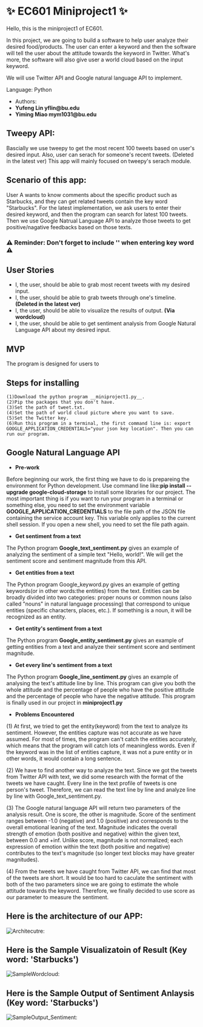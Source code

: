 # :sparkles: EC601 Miniproject1 :sparkles:

Hello, this is the miniproject1 of EC601.

In this project, we are going to build a software to help user analyze their desired food/products. The user can enter a keyword and then the software will tell the user about the attitude towards the keyword in Twitter. What's more, the software will also give user a world cloud based on the input keyword.

We will use Twitter API and Google natural language API to implement.

Language: Python

- Authors:
- __Yufeng Lin     yflin@bu.edu__
- __Yiming Miao    mym1031@bu.edu__

## Tweepy API:
Bascially we use tweepy to get the most recent 100 tweets based on user's desired input.
Also, user can serach for someone's recent tweets. (Deleted in the latest ver)
This app will mainly focused on tweepy's serach module.

## Scenario of this app:
User A wants to know comments about the specific product such as Starbucks, and they can get related tweets contain the key word "Starbucks". For the latest implementation, we ask users to enter their desired keyword, and then the program can search for latest 100 tweets. Then we use Google Natrual Language API to analyze those tweets to get positive/nagative feedbacks based on those texts. 
### :warning: Reminder: Don't forget to include '' when entering key word :warning:
## User Stories
- I, the user, should be able to grab most recent tweets with my desired input.
- I, the user, should be able to grab tweets through one's timeline. __(Deleted in the latest ver)__
- I, the user, should be able to visualize the results of output. __(Via wordcloud)__
- I, the user, should be able to get sentiment analysis from Google Natural Language API about my desired input.

## MVP

The program is designed for users to 
## Steps for installing

    (1)Download the python program __miniproject1.py__.
    (2)Pip the packages that you don't have.
    (3)Set the path of tweet.txt.
    (4)Set the path of world cloud picture where you want to save.
    (5)Set the Twitter key.
    (6)Run this program in a terminal, the first command line is: export GOOGLE_APPLICATION_CREDENTIALS="your json key location". Then you can run our program.

## Google Natural Language API

- __Pre-work__

 Before beginning our work, the first thing we have to do is prepareing the environment for Python development. Use command line like:__pip install --upgrade google-cloud-storage__ to install some libraries for our project. The most important thing is if you want to run your program in a terminal or something else, you need to set the environment variable __GOOGLE_APPLICATION_CREDENTIALS__ to the file path of the JSON file containing the service account key. This variable only applies to the current shell session. If you open a new shell, you need to set the file path again.
 
- __Get sentiment from a text__
 
 The Python program __Google_text_sentiment.py__ gives an example of analyzing the sentiment of a simple text "Hello, world!". We will get the sentiment score and sentiment magnitude from this API.

- __Get entities from a text__

 The Python program Google_keyword.py gives an example of getting keywords(or in other words:the entities) from the text. Entities can be broadly divided into two categories: proper nouns or common nouns (also called "nouns" in natural language processing) that correspond to unique entities (specific characters, places, etc.). If something is a noun, it will be recognized as an entity.
 
- __Get entity's sentiment from a text__

 The Python program __Google_entity_sentiment.py__ gives an example of getting entities from a text and analyze their sentiment score and sentiment magnitude.
 
- __Get every line's sentiment from a text__

 The Python program __Google_line_sentiment.py__ gives an example of analysing the text's attitude line by line. This program can give you both the whole attitude and the percentage of people who have the positive attitude and the percentage of people who have the negative attitude. This program is finally used in our project in __miniproject1.py__
 
- __Problems Encountered__

 (1) At first, we tried to get the entity(keyword) from the text to analyze its sentiment. However, the entities capture was not accurate as we have assumed. For most of times, the program can't catch the entities accurately, which means that the program will catch lots of meaningless words. Even if the keyword was in the list of entities capture, it was not a pure entity or in other words, it would contain a long sentence. 
 
 (2) We have to find another way to analyze the text. Since we got the tweets from Twitter API with text, we did some research with the format of the tweets we have caught. Every line in the text profile of tweets is one person's tweet. Therefore, we can read the text line by line and analyze line by line with Google_text_sentiment.py.
 
 (3) The Google natural language API will return two parameters of the analysis result. One is score, the other is magnitude. Score of the sentiment ranges between -1.0 (negative) and 1.0 (positive) and corresponds to the overall emotional leaning of the text. Magnitude indicates the overall strength of emotion (both positive and negative) within the given text, between 0.0 and +inf. Unlike score, magnitude is not normalized; each expression of emotion within the text (both positive and negative) contributes to the text's magnitude (so longer text blocks may have greater magnitudes).
 
 (4) From the tweets we have caught from Twitter API, we can find that most of the tweets are short. It would be too hard to caculate the sentiment with both of the two parameters since we are going to estimate the whole attitude towards the keyword. Therefore, we finally decided to use score as our parameter to measure the sentiment.
 
## Here is the architecture of our APP:

![Architecutre: ](https://github.com/Yufeng-L/EC601_miniproject1/blob/master/architecture.png)

## Here is the Sample Visualizatoin of Result (Key word: 'Starbucks')
![SampleWordcloud: ](https://github.com/Yufeng-L/EC601_miniproject1/blob/master/cloud.png)

## Here is the Sample Output of Sentiment Anlaysis (Key word: 'Starbucks')

![SampleOutput_Sentiment: ](https://github.com/Yufeng-L/EC601_miniproject1/blob/master/sampleoutput.png)

